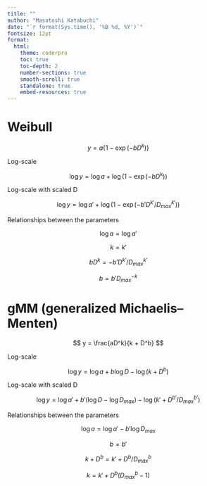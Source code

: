 ```yaml
---
title: ""
author: "Masatoshi Katabuchi"
date: "`r format(Sys.time(), '%B %d, %Y')`"
fontsize: 12pt
format:
  html:
    theme: coderpro
    toc: true
    toc-depth: 2
    number-sections: true
    smooth-scroll: true
    standalone: true
    embed-resources: true
---
```




# Weibull

$$
y = a \left\{1 - \exp(-b D^{k})\right\}
$$

Log-scale

$$
\log y = \log a + \log(1 - \exp(-b D^{k}))
$$

Log-scale with scaled D

$$
\log y = \log a\prime + \log(1 - \exp(-b\prime D^{k\prime}/D_{max}^{k\prime} ))
$$

Relationships between the parameters

$$
\log a = \log a\prime
$$

$$
k = k\prime
$$

$$
bD^k = -b\prime D^{k\prime}/D_{max}^{k\prime}
$$

$$
b = b\prime D_{max}^{-k}
$$

# gMM (generalized Michaelis–Menten)

$$
y = \frac{aD^k}{k + D^b}
$$

Log-scale

$$
\log y = \log a + b\log D - \log (k + D^b)
$$


Log-scale with scaled D

$$
\log y = \log a\prime + b\prime(\log D - \log D_{max}) - \log (k\prime + D^{b\prime}/D_{max}^{b\prime})
$$

Relationships between the parameters

$$
\log a = \log a\prime - b\prime \log D_{max}
$$

$$
b = b\prime
$$

$$
k + D^b = k\prime + D^b/D_{max}^b
$$

$$
k = k\prime + D^b (D_{max}^b - 1)
$$
